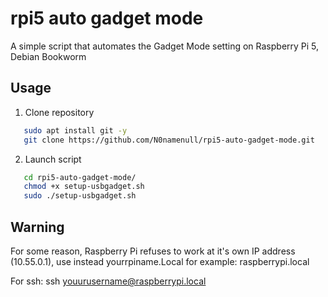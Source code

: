 # rpi5 auto gadget mode
A simple script that automates the Gadget Mode setting on Raspberry Pi 5, Debian Bookworm


## Usage

1. Clone repository
```bash
   sudo apt install git -y
   git clone https://github.com/N0namenull/rpi5-auto-gadget-mode.git
```
2. Launch script
```bash
   cd rpi5-auto-gadget-mode/
   chmod +x setup-usbgadget.sh
   sudo ./setup-usbgadget.sh

```


## Warning
For some reason, Raspberry Pi refuses to work at it's own IP address (10.55.0.1), use instead yourrpiname.Local for example: 
raspberrypi.local

For ssh:
ssh youurusername@raspberrypi.local